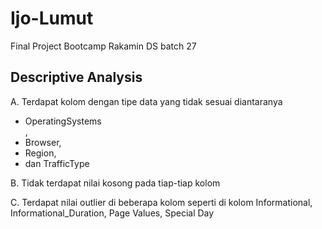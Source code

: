# Ijo-Lumut
Final Project Bootcamp Rakamin DS batch 27
## Descriptive Analysis

A. Terdapat kolom dengan tipe data yang tidak sesuai diantaranya <br>
- OperatingSystems <br>, 
- Browser, <br>
- Region, <br>
- dan TrafficType <br>

B. Tidak terdapat nilai kosong pada tiap-tiap kolom <br>

C. Terdapat nilai outlier di beberapa kolom seperti di kolom Informational, Informational_Duration, Page Values, Special Day
